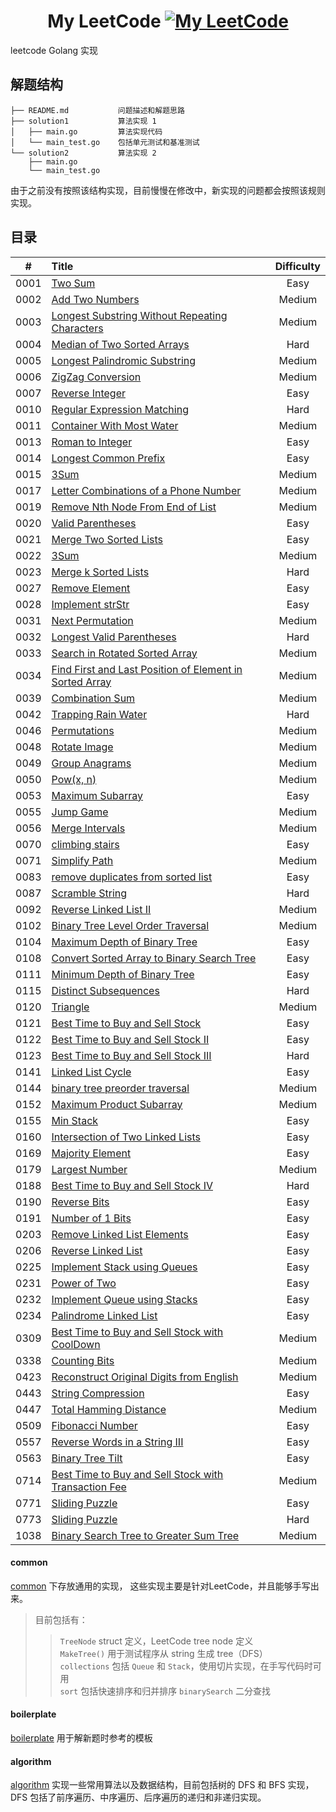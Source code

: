 <div align="center">  

My LeetCode [![My LeetCode][leetcode-image]][leetcode-url] 
===

</div>  

leetcode Golang 实现

## 解题结构
```
├── README.md           问题描述和解题思路  
├── solution1           算法实现 1  
│   ├── main.go         算法实现代码  
│   └── main_test.go    包括单元测试和基准测试  
└── solution2           算法实现 2  
    ├── main.go         
    └── main_test.go    
```

由于之前没有按照该结构实现，目前慢慢在修改中，新实现的问题都会按照该规则实现。

## 目录
| #    |  Title                                                             |  Difficulty   |
|:--------:|:---------------------------------------------------------------|:--------:|
| 0001 | [Two Sum](https://github.com/KevinBaiSg/MyLeetCode/tree/master/0001_two_sum) | Easy |
| 0002 | [Add Two Numbers](https://github.com/KevinBaiSg/MyLeetCode/tree/master/0002_add_two_numbers) | Medium |
| 0003 | [Longest Substring Without Repeating Characters](https://github.com/KevinBaiSg/MyLeetCode/tree/master/0003_longest_substring_without_repeating_characters) | Medium |
| 0004 | [Median of Two Sorted Arrays](https://github.com/KevinBaiSg/MyLeetCode/tree/master/0004_Median_of_Two_Sorted_Arrays) | Hard |
| 0005 | [Longest Palindromic Substring](https://github.com/KevinBaiSg/MyLeetCode/tree/master/0005_longest_palindromic_substring) | Medium |
| 0006 | [ZigZag Conversion](https://github.com/KevinBaiSg/MyLeetCode/tree/master/0006_ZigZag_Conversion) | Medium |
| 0007 | [Reverse Integer](https://github.com/KevinBaiSg/MyLeetCode/tree/master/0007_Reverse_Integer) | Easy |
| 0010 | [Regular Expression Matching](https://github.com/KevinBaiSg/MyLeetCode/tree/master/0010_Regular_Expression_Matching) | Hard |
| 0011 | [Container With Most Water](https://github.com/KevinBaiSg/MyLeetCode/tree/master/0011_Container_With_Most_Water) | Medium |
| 0013 | [Roman to Integer](https://github.com/KevinBaiSg/MyLeetCode/tree/master/0013_Roman_to_Integer) | Easy |
| 0014 | [Longest Common Prefix](https://github.com/KevinBaiSg/MyLeetCode/tree/master/0014_Longest_Common_Prefix) | Easy |
| 0015 | [3Sum](https://github.com/KevinBaiSg/MyLeetCode/tree/master/0015_3Sum) | Medium |
| 0017 | [Letter Combinations of a Phone Number](https://github.com/KevinBaiSg/MyLeetCode/tree/master/0017_Letter_Combinations_of_a_Phone_Number) | Medium |
| 0019 | [Remove Nth Node From End of List](https://github.com/KevinBaiSg/MyLeetCode/tree/master/0019_Remove_Nth_Node_From_End_of_List) | Medium |
| 0020 | [Valid Parentheses](https://github.com/KevinBaiSg/MyLeetCode/tree/master/0020_Valid_Parentheses) | Easy |
| 0021 | [Merge Two Sorted Lists](https://github.com/KevinBaiSg/MyLeetCode/tree/master/0021_Merge_Two_Sorted_Lists) | Easy |
| 0022 | [3Sum](https://github.com/KevinBaiSg/MyLeetCode/tree/master/0022_Generate_Parentheses) | Medium |
| 0023 | [Merge k Sorted Lists](https://github.com/KevinBaiSg/MyLeetCode/tree/master/0023_Merge_k_Sorted_Lists) | Hard |
| 0027 | [Remove Element](https://github.com/KevinBaiSg/MyLeetCode/tree/master/0027_Remove_Element) | Easy |
| 0028 | [Implement strStr](https://github.com/KevinBaiSg/MyLeetCode/tree/master/0028_Implement_strStr) | Easy |
| 0031 | [Next Permutation](https://github.com/KevinBaiSg/MyLeetCode/tree/master/0031_Next_Permutation) | Medium |
| 0032 | [Longest Valid Parentheses](https://github.com/KevinBaiSg/MyLeetCode/tree/master/0032_Longest_Valid_Parentheses) | Hard |
| 0033 | [Search in Rotated Sorted Array](https://github.com/KevinBaiSg/MyLeetCode/tree/master/0033_Search_in_Rotated_Sorted_Array) | Medium |
| 0034 | [Find First and Last Position of Element in Sorted Array](https://github.com/KevinBaiSg/MyLeetCode/tree/master/0034_Find_First_and_Last_Position_of_Element_in_Sorted_Array) | Medium |
| 0039 | [Combination Sum](https://github.com/KevinBaiSg/MyLeetCode/tree/master/0039_Combination_Sum) | Medium |
| 0042 | [Trapping Rain Water](https://github.com/KevinBaiSg/MyLeetCode/tree/master/0042_Trapping_Rain_Water) | Hard |
| 0046 | [Permutations](https://github.com/KevinBaiSg/MyLeetCode/tree/master/0046_Permutations) | Medium |
| 0048 | [Rotate Image](https://github.com/KevinBaiSg/MyLeetCode/tree/master/0048_Rotate_Image) | Medium |
| 0049 | [Group Anagrams](https://github.com/KevinBaiSg/MyLeetCode/tree/master/0049_Group_Anagrams) | Medium |
| 0050 | [Pow(x, n)](https://github.com/KevinBaiSg/MyLeetCode/tree/master/0050_Powx_n) | Medium |
| 0053 | [Maximum Subarray](https://github.com/KevinBaiSg/MyLeetCode/tree/master/0053_Maximum_Subarray) | Easy |
| 0055 | [Jump Game](https://github.com/KevinBaiSg/MyLeetCode/tree/master/0055_Jump_Game) | Medium |
| 0056 | [Merge Intervals](https://github.com/KevinBaiSg/MyLeetCode/tree/master/0056_Merge_Intervals) | Medium |
| 0070 | [climbing stairs](https://github.com/KevinBaiSg/MyLeetCode/tree/master/0070_climbing_stairs) | Easy |
| 0071 | [Simplify Path](https://github.com/KevinBaiSg/MyLeetCode/tree/master/0071_Simplify_Path) | Medium |
| 0083 | [remove duplicates from sorted list](https://github.com/KevinBaiSg/MyLeetCode/tree/master/0083_remove_duplicates_from_sorted_list) | Easy |
| 0087 | [Scramble String](https://github.com/KevinBaiSg/MyLeetCode/tree/master/0087_Scramble_String) | Hard |
| 0092 | [Reverse Linked List II](https://github.com/KevinBaiSg/MyLeetCode/tree/master/0092_Reverse_Linked_List_II) | Medium |
| 0102 | [Binary Tree Level Order Traversal](https://github.com/KevinBaiSg/MyLeetCode/tree/master/0102_Binary_Tree_Level_Order_Traversal) | Medium |
| 0104 | [Maximum Depth of Binary Tree](https://github.com/KevinBaiSg/MyLeetCode/tree/master/0104_Maximum_Depth_of_Binary_Tree) | Easy |
| 0108 | [Convert Sorted Array to Binary Search Tree](https://github.com/KevinBaiSg/MyLeetCode/tree/master/0108_Convert_Sorted_Array_to_Binary_Search_Tree) | Easy |
| 0111 | [Minimum Depth of Binary Tree](https://github.com/KevinBaiSg/MyLeetCode/tree/master/0111_Minimum_Depth_of_Binary_Tree) | Easy |
| 0115 | [Distinct Subsequences](https://github.com/KevinBaiSg/MyLeetCode/tree/master/0115_Distinct_Subsequences) | Hard |
| 0120 | [Triangle](https://github.com/KevinBaiSg/MyLeetCode/tree/master/0120_Triangle) | Medium |
| 0121 | [Best Time to Buy and Sell Stock](https://github.com/KevinBaiSg/MyLeetCode/tree/master/0121_Best_Time_to_Buy_and_Sell_Stock) | Easy |
| 0122 | [Best Time to Buy and Sell Stock II](https://github.com/KevinBaiSg/MyLeetCode/tree/master/0122_Best_Time_to_Buy_and_Sell_Stock_II) | Easy |
| 0123 | [Best Time to Buy and Sell Stock III](https://github.com/KevinBaiSg/MyLeetCode/tree/master/0123_Best_Time_to_Buy_and_Sell_Stock_III) | Hard |
| 0141 | [Linked List Cycle](https://github.com/KevinBaiSg/MyLeetCode/tree/master/0141_Linked_List_Cycle) | Easy |
| 0144 | [binary tree preorder traversal](https://github.com/KevinBaiSg/MyLeetCode/tree/master/0144_binary_tree_preorder_traversal) | Medium |
| 0152 | [Maximum Product Subarray](https://github.com/KevinBaiSg/MyLeetCode/tree/master/0152_Maximum_Product_Subarray) | Medium |
| 0155 | [Min Stack](https://github.com/KevinBaiSg/MyLeetCode/tree/master/0155_Min_Stack) | Easy |
| 0160 | [Intersection of Two Linked Lists](https://github.com/KevinBaiSg/MyLeetCode/tree/master/0160_Intersection_of_Two_Linked_Lists) | Easy |
| 0169 | [Majority Element](https://github.com/KevinBaiSg/MyLeetCode/tree/master/0169_Majority_Element) | Easy |
| 0179 | [Largest Number](https://github.com/KevinBaiSg/MyLeetCode/tree/master/0179_Largest_Number) | Medium |
| 0188 | [Best Time to Buy and Sell Stock IV](https://github.com/KevinBaiSg/MyLeetCode/tree/master/0188_Best_Time_to_Buy_and_Sell_Stock_IV) | Hard |
| 0190 | [Reverse Bits](https://github.com/KevinBaiSg/MyLeetCode/tree/master/0190_Reverse_Bits) | Easy |
| 0191 | [Number of 1 Bits](https://github.com/KevinBaiSg/MyLeetCode/tree/master/0191_Number_of_1_Bits) | Easy |
| 0203 | [Remove Linked List Elements](https://github.com/KevinBaiSg/MyLeetCode/tree/master/0203_Remove_Linked_List_Elements) | Easy |
| 0206 | [Reverse Linked List](https://github.com/KevinBaiSg/MyLeetCode/tree/master/0206_Reverse_Linked_List) | Easy |
| 0225 | [Implement Stack using Queues](https://github.com/KevinBaiSg/MyLeetCode/tree/master/0225_Implement_Stack_using_Queues) | Easy |
| 0231 | [Power of Two](https://github.com/KevinBaiSg/MyLeetCode/tree/master/0231_Power_of_Two) | Easy |
| 0232 | [Implement Queue using Stacks](https://github.com/KevinBaiSg/MyLeetCode/tree/master/0232_Implement_Queue_using_Stacks) | Easy |
| 0234 | [Palindrome Linked List](https://github.com/KevinBaiSg/MyLeetCode/tree/master/0234_Palindrome_Linked_List) | Easy |
| 0309 | [Best Time to Buy and Sell Stock with CoolDown](https://github.com/KevinBaiSg/MyLeetCode/tree/master/0309_Best_Time_to_Buy_and_Sell_Stock_with_Cooldown) | Medium |
| 0338 | [Counting Bits](https://github.com/KevinBaiSg/MyLeetCode/tree/master/0338_Counting_Bits) | Medium |
| 0423 | [Reconstruct Original Digits from English](https://github.com/KevinBaiSg/MyLeetCode/tree/master/0423_Reconstruct_Original_Digits_from_English) | Medium |
| 0443 | [String Compression](https://github.com/KevinBaiSg/MyLeetCode/tree/master/0443_String_Compression) | Easy |
| 0447 | [Total Hamming Distance](https://github.com/KevinBaiSg/MyLeetCode/tree/master/0447_Total_Hamming_Distance) | Medium |
| 0509 | [Fibonacci Number](https://github.com/KevinBaiSg/MyLeetCode/tree/master/0509_Fibonacci_Number) | Easy |
| 0557 | [Reverse Words in a String III](https://github.com/KevinBaiSg/MyLeetCode/tree/master/0557_Reverse_Words_in_a_String_III) | Easy |
| 0563 | [Binary Tree Tilt](https://github.com/KevinBaiSg/MyLeetCode/tree/master/0563_Binary_Tree_Tilt) | Easy |
| 0714 | [Best Time to Buy and Sell Stock with Transaction Fee](https://github.com/KevinBaiSg/MyLeetCode/tree/master/0714_Best_Time_to_Buy_and_Sell_Stock_with_Transaction_Fee) | Medium |
| 0771 | [Sliding Puzzle](https://github.com/KevinBaiSg/MyLeetCode/tree/master/0771_Jewels_and_Stones) | Easy |
| 0773 | [Sliding Puzzle](https://github.com/KevinBaiSg/MyLeetCode/tree/master/0773_Sliding_Puzzle) | Hard |
| 1038 | [Binary Search Tree to Greater Sum Tree](https://github.com/KevinBaiSg/MyLeetCode/tree/master/1038_Binary_Search_Tree_to_Greater_Sum_Tree) | Medium |


#### common 
[common](https://github.com/KevinBaiSg/MyLeetCode/tree/master/common) 下存放通用的实现，
这些实现主要是针对LeetCode，并且能够手写出来。 
> 目前包括有：        
>> `TreeNode` struct 定义，LeetCode tree node 定义  
>> `MakeTree()` 用于测试程序从 string 生成 tree（DFS）    
>> `collections` 包括 `Queue` 和 `Stack`，使用切片实现，在手写代码时可用   
>> `sort` 包括快速排序和归并排序 
>> `binarySearch` 二分查找

#### boilerplate    
[boilerplate](https://github.com/KevinBaiSg/MyLeetCode/tree/master/boilerplate) 用于解新题时参考的模板 

#### algorithm  
[algorithm](https://github.com/KevinBaiSg/MyLeetCode/tree/master/algorithm) 实现一些常用算法以及数据结构，目前包括树的 DFS 和 BFS 实现，DFS 包括了前序遍历、中序遍历、后序遍历的递归和非递归实现。  


[leetcode-image]: https://img.shields.io/badge/LeetCode-KevinBai-brightgreen.svg
[leetcode-url]: https://leetcode-cn.com/kevinbaisg
